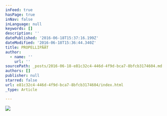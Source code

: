 ```yaml
---
inFeed: true
hasPage: true
inNav: false
inLanguage: null
keywords: []
description: ''
datePublished: '2016-06-18T15:37:16.199Z'
dateModified: '2016-06-18T15:36:44.340Z'
title: PROPELLIPÄÄT
author:
  - name: ''
    url: ''
sourcePath: _posts/2016-06-18-e81c32c4-446d-4f9d-bca7-8bfcb3174604.md
authors: []
publisher: null
starred: false
url: e81c32c4-446d-4f9d-bca7-8bfcb3174604/index.html
_type: Article

---
```

![](https://the-grid-user-content.s3-us-west-2.amazonaws.com/43a85767-aae1-44c9-bd16-35ddd72a6c3b.png)